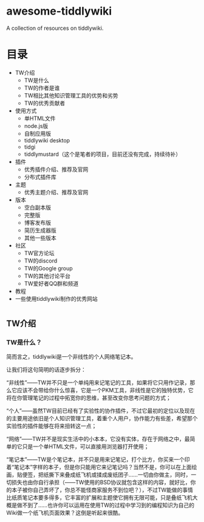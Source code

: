 # awesome-tiddlywiki
A collection of resources on tiddlywiki.

# 目录

- TW介绍
   - TW是什么
   - TW的作者是谁
   - TW相比其他知识管理工具的优势和劣势
   - TW的优秀贡献者
- 使用方式
   - 单HTML文件
   - node.js版
   - 自制应用版
   - tiddlywiki desktop
   - tidgi
   - tiddlymustard（这个是笔者的项目，目前还没有完成，持续待补）
- 插件
   - 优秀插件介绍、推荐及官网
   - 分布式插件库
- 主题
   - 优秀主题介绍、推荐及官网
- 版本
   - 空白副本版
   - 完整版
   - 博客发布版
   - 简历生成器版
   - 其他一些版本
- 社区
   - TW官方论坛
   - TW的discord
   - TW的Google group
   - TW的其他讨论平台
   - TW爱好者QQ群和频道
- 教程
- 一些使用tiddlywiki制作的优秀网站

#

## TW介绍

### TW是什么？

简而言之，tiddlywiki是一个非线性的个人网络笔记本。

让我们将这句简明的话逐步拆分：

“非线性”——TW并不只是一个单纯用来记笔记的工具，如果将它只用作记录，那么它应该不会带给你什么惊喜，它是一个PKM工具，非线性是它的独特优势，它将在你管理笔记的过程中拓宽你的思维，甚至改变你思考问题的方式；

“个人”——虽然TW目前已经有了实验性的协作插件，不过它最初的定位以及现在的主要用途依旧是个人知识管理工具，着重个人用户，协作能力有些差，希望那个实验性的插件能够在将来扭转这一点；

“网络”——TW并不是现实生活中的小本本，它没有实体，存在于网络之中，最简单的它只是一个单HTML文件，可以直接用浏览器打开使用；

“笔记本”——TW是个笔记本，并不只是用来记笔记，打个比方，你买来一个印着“笔记本”字样的本子，但是你只能用它来记笔记吗？当然不是，你可以在上面绘画，贴便签，把纸撕下来叠成纸飞机或揉成废纸团子……一切由你做主，同时，一切损失也由你自行承担（——TW使用的BSD协议就包含这样的内容，就好比，你的本子被你自己弄坏了，你总不能怪商家服务不到位吧？），不过TW能做的事情比纸质笔记本要多得多，它丰富的扩展和主题使它拥有无限可能，只是叠纸飞机大概是做不到了……也许你可以运用在使用TW的过程中学习到的编程知识为自己的Wiki做一个纸飞机页面效果？这倒是听起来很酷。
